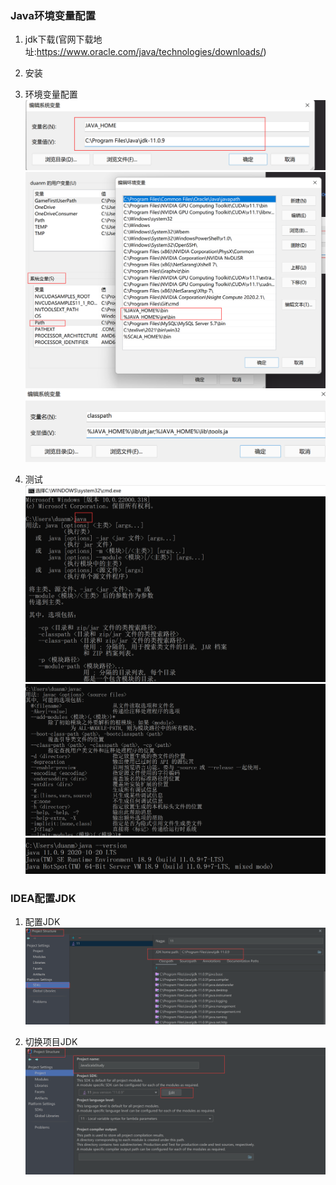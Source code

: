 ### Java环境变量配置

1. jdk下载(官网下载地址:https://www.oracle.com/java/technologies/downloads/)

2. 安装

3. 环境变量配置
   ![img.png](../img/JAVA_HOME.png)
   ![img.png](../img/Java系统系统变量Path设置.png)
   ![img.png](../img/classpath.png)

4. 测试
   ![img.png](../img/java测试.png)
   ![img.png](../img/javac测试.png)
   ![img.png](../img/Java版本测试.png)

### IDEA配置JDK

1. 配置JDK
   ![img.png](../img/配置JDK.png)

2. 切换项目JDK
   ![img.png](../img/切换项目JDK.png)
